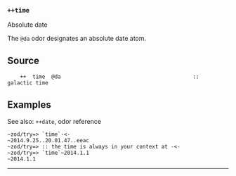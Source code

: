 ### `++time`

Absolute date

The `@da` odor designates an absolute date atom.

Source
------

        ++  time  @da                                          ::  galactic time

Examples
--------

See also: `++date`, odor reference

    ~zod/try=> `time`-<-
    ~2014.9.25..20.01.47..eeac
    ~zod/try=> :: the time is always in your context at -<-
    ~zod/try=> `time`~2014.1.1
    ~2014.1.1



***
